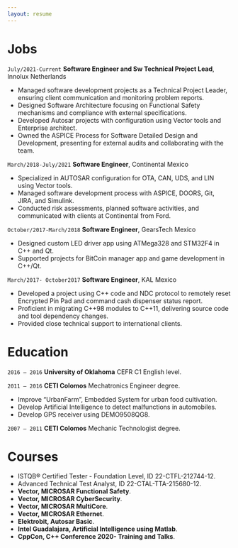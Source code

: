 ```yaml
---
layout: resume
---
```

# Jobs

`July/2021-Current`
__Software Engineer and Sw Technical Project Lead__, Innolux Netherlands
- Managed software development projects as a Technical Project Leader, ensuring client communication and monitoring problem reports.
- Designed Software Architecture focusing on Functional Safety mechanisms and compliance with external specifications.
- Developed Autosar projects with configuration using Vector tools and Enterprise architect.
- Owned the ASPICE Process for Software Detailed Design and Development, presenting for external audits and collaborating with the team.

`March/2018-July/2021`
__Software Engineer__, Continental Mexico

- Specialized in AUTOSAR configuration for OTA, CAN, UDS, and LIN using Vector tools.
- Managed software development process with ASPICE, DOORS, Git, JIRA, and Simulink.
- Conducted risk assessments, planned software activities, and communicated with clients at Continental from Ford.

`October/2017-March/2018`
__Software Engineer__, GearsTech Mexico

- Designed custom LED driver app using ATMega328 and STM32F4 in C++ and Qt.
- Supported projects for BitCoin manager app and game development in C++/Qt.

`March/2017- October2017`
__Software Engineer__, KAL Mexico

- Developed a project using C++ code and NDC protocol to remotely reset Encrypted Pin Pad and command cash dispenser status report.
- Proficient in migrating C++98 modules to C++11, delivering source code and tool dependency changes.
- Provided close technical support to international clients.

# Education

`2016 – 2016`
__University of Oklahoma__
CEFR C1 English level.

`2011 – 2016`
__CETI Colomos__
Mechatronics Engineer degree.
- Improve “UrbanFarm”, Embedded System for urban food cultivation.
- Develop Artificial Intelligence to detect malfunctions in automobiles.
- Develop GPS receiver using DEMO9508QG8.

`2007 – 2011`
__CETI Colomos__
Mechanic Technologist degree.

# Courses
- ISTQB® Certified Tester - Foundation Level, ID 22-CTFL-212744-12.
- Advanced Technical Test Analyst, ID 22-CTAL-TTA-215680-12.
- **Vector, MICROSAR Functional Safety**.
- **Vector, MICROSAR CyberSecurity**.
- **Vector, MICROSAR MultiCore**.
- **Vector, MICROSAR Ethernet**.
- **Elektrobit, Autosar Basic**.
- **Intel Guadalajara, Artificial Intelligence using Matlab**.
- **CppCon, C++ Conference 2020- Training and Talks**.
<!-- ### Footer
Last updated: May 2020 -->

